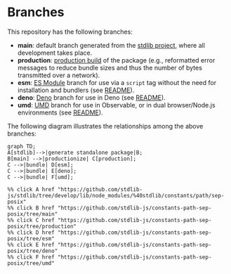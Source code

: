 <!--

@license Apache-2.0

Copyright (c) 2022 The Stdlib Authors.

Licensed under the Apache License, Version 2.0 (the "License");
you may not use this file except in compliance with the License.
You may obtain a copy of the License at

    http://www.apache.org/licenses/LICENSE-2.0

Unless required by applicable law or agreed to in writing, software
distributed under the License is distributed on an "AS IS" BASIS,
WITHOUT WARRANTIES OR CONDITIONS OF ANY KIND, either express or implied.
See the License for the specific language governing permissions and
limitations under the License.

-->

# Branches

This repository has the following branches:

-   **main**: default branch generated from the [stdlib project][stdlib-url], where all development takes place.
-   **production**: [production build][production-url] of the package (e.g., reformatted error messages to reduce bundle sizes and thus the number of bytes transmitted over a network).
-   **esm**: [ES Module][esm-url] branch for use via a `script` tag without the need for installation and bundlers (see [README][esm-readme]).
-   **deno**: [Deno][deno-url] branch for use in Deno (see [README][deno-readme]).
-   **umd**: [UMD][umd-url] branch for use in Observable, or in dual browser/Node.js environments (see [README][umd-readme]).

The following diagram illustrates the relationships among the above branches:

```mermaid
graph TD;
A[stdlib]-->|generate standalone package|B;
B[main] -->|productionize| C[production];
C -->|bundle| D[esm];
C -->|bundle| E[deno];
C -->|bundle| F[umd];

%% click A href "https://github.com/stdlib-js/stdlib/tree/develop/lib/node_modules/%40stdlib/constants/path/sep-posix"
%% click B href "https://github.com/stdlib-js/constants-path-sep-posix/tree/main"
%% click C href "https://github.com/stdlib-js/constants-path-sep-posix/tree/production"
%% click D href "https://github.com/stdlib-js/constants-path-sep-posix/tree/esm"
%% click E href "https://github.com/stdlib-js/constants-path-sep-posix/tree/deno"
%% click F href "https://github.com/stdlib-js/constants-path-sep-posix/tree/umd"
```

[stdlib-url]: https://github.com/stdlib-js/stdlib/tree/develop/lib/node_modules/%40stdlib/constants/path/sep-posix
[production-url]: https://github.com/stdlib-js/constants-path-sep-posix/tree/production
[deno-url]: https://github.com/stdlib-js/constants-path-sep-posix/tree/deno
[deno-readme]: https://github.com/stdlib-js/constants-path-sep-posix/blob/deno/README.md
[umd-url]: https://github.com/stdlib-js/constants-path-sep-posix/tree/umd
[umd-readme]: https://github.com/stdlib-js/constants-path-sep-posix/blob/umd/README.md
[esm-url]: https://github.com/stdlib-js/constants-path-sep-posix/tree/esm
[esm-readme]: https://github.com/stdlib-js/constants-path-sep-posix/blob/esm/README.md